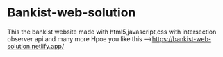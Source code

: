 # Bankist-web-solution
This the bankist website made with html5,javascript,css with intersection observer api and many more 
Hpoe you like this -->https://bankist-web-solution.netlify.app/
